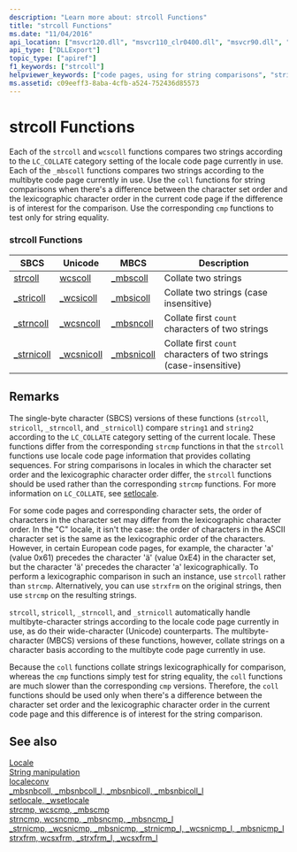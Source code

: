 ```yaml
---
description: "Learn more about: strcoll Functions"
title: "strcoll Functions"
ms.date: "11/04/2016"
api_location: ["msvcr120.dll", "msvcr110_clr0400.dll", "msvcr90.dll", "msvcr80.dll", "msvcr100.dll", "msvcr110.dll"]
api_type: ["DLLExport"]
topic_type: ["apiref"]
f1_keywords: ["strcoll"]
helpviewer_keywords: ["code pages, using for string comparisons", "string comparison [C++], culture-specific", "strcoll functions", "strings [C++], comparing by code page"]
ms.assetid: c09eeff3-8aba-4cfb-a524-752436d85573
---
```

# strcoll Functions

Each of the `strcoll` and `wcscoll` functions compares two strings according to the `LC_COLLATE` category setting of the locale code page currently in use. Each of the `_mbscoll` functions compares two strings according to the multibyte code page currently in use. Use the `coll` functions for string comparisons when there's a difference between the character set order and the lexicographic character order in the current code page if the difference is of interest for the comparison. Use the corresponding `cmp` functions to test only for string equality.

### strcoll Functions

|SBCS|Unicode|MBCS|Description|
|----------|-------------|----------|-----------------|
|[strcoll](./reference/strcoll-wcscoll-mbscoll-strcoll-l-wcscoll-l-mbscoll-l.md)|[wcscoll](./reference/strcoll-wcscoll-mbscoll-strcoll-l-wcscoll-l-mbscoll-l.md)|[_mbscoll](./reference/strcoll-wcscoll-mbscoll-strcoll-l-wcscoll-l-mbscoll-l.md)|Collate two strings|
|[_stricoll](./reference/stricoll-wcsicoll-mbsicoll-stricoll-l-wcsicoll-l-mbsicoll-l.md)|[_wcsicoll](./reference/stricoll-wcsicoll-mbsicoll-stricoll-l-wcsicoll-l-mbsicoll-l.md)|[_mbsicoll](./reference/stricoll-wcsicoll-mbsicoll-stricoll-l-wcsicoll-l-mbsicoll-l.md)|Collate two strings (case insensitive)|
|[_strncoll](./reference/strncoll-wcsncoll-mbsncoll-strncoll-l-wcsncoll-l-mbsncoll-l.md)|[_wcsncoll](./reference/strncoll-wcsncoll-mbsncoll-strncoll-l-wcsncoll-l-mbsncoll-l.md)|[_mbsncoll](./reference/strncoll-wcsncoll-mbsncoll-strncoll-l-wcsncoll-l-mbsncoll-l.md)|Collate first `count` characters of two strings|
|[_strnicoll](./reference/strnicoll-wcsnicoll-mbsnicoll-strnicoll-l-wcsnicoll-l-mbsnicoll-l.md)|[_wcsnicoll](./reference/strnicoll-wcsnicoll-mbsnicoll-strnicoll-l-wcsnicoll-l-mbsnicoll-l.md)|[_mbsnicoll](./reference/strnicoll-wcsnicoll-mbsnicoll-strnicoll-l-wcsnicoll-l-mbsnicoll-l.md)|Collate first `count` characters of two strings (case-insensitive)|

## Remarks

The single-byte character (SBCS) versions of these functions (`strcoll`, `stricoll`, `_strncoll`, and `_strnicoll`) compare `string1` and `string2` according to the `LC_COLLATE` category setting of the current locale. These functions differ from the corresponding `strcmp` functions in that the `strcoll` functions use locale code page information that provides collating sequences. For string comparisons in locales in which the character set order and the lexicographic character order differ, the `strcoll` functions should be used rather than the corresponding `strcmp` functions. For more information on `LC_COLLATE`, see [setlocale](./reference/setlocale-wsetlocale.md).

For some code pages and corresponding character sets, the order of characters in the character set may differ from the lexicographic character order. In the "C" locale, it isn't the case: the order of characters in the ASCII character set is the same as the lexicographic order of the characters. However, in certain European code pages, for example, the character 'a' (value 0x61) precedes the character 'ä' (value 0xE4) in the character set, but the character 'ä' precedes the character 'a' lexicographically. To perform a lexicographic comparison in such an instance, use `strcoll` rather than `strcmp`. Alternatively, you can use `strxfrm` on the original strings, then use `strcmp` on the resulting strings.

`strcoll`, `stricoll`, `_strncoll`, and `_strnicoll` automatically handle multibyte-character strings according to the locale code page currently in use, as do their wide-character (Unicode) counterparts. The multibyte-character (MBCS) versions of these functions, however, collate strings on a character basis according to the multibyte code page currently in use.

Because the `coll` functions collate strings lexicographically for comparison, whereas the `cmp` functions simply test for string equality, the `coll` functions are much slower than the corresponding `cmp` versions. Therefore, the `coll` functions should be used only when there's a difference between the character set order and the lexicographic character order in the current code page and this difference is of interest for the string comparison.

## See also

[Locale](./locale.md)\
[String manipulation](./string-manipulation-crt.md)\
[localeconv](./reference/localeconv.md)\
[_mbsnbcoll, _mbsnbcoll_l, _mbsnbicoll, _mbsnbicoll_l](./reference/mbsnbcoll-mbsnbcoll-l-mbsnbicoll-mbsnbicoll-l.md)\
[setlocale, _wsetlocale](./reference/setlocale-wsetlocale.md)\
[strcmp, wcscmp, _mbscmp](./reference/strcmp-wcscmp-mbscmp.md)\
[strncmp, wcsncmp, _mbsncmp, _mbsncmp_l](./reference/strncmp-wcsncmp-mbsncmp-mbsncmp-l.md)\
[_strnicmp, _wcsnicmp, _mbsnicmp, _strnicmp_l, _wcsnicmp_l, _mbsnicmp_l](./reference/strnicmp-wcsnicmp-mbsnicmp-strnicmp-l-wcsnicmp-l-mbsnicmp-l.md)\
[strxfrm, wcsxfrm, _strxfrm_l, _wcsxfrm_l](./reference/strxfrm-wcsxfrm-strxfrm-l-wcsxfrm-l.md)
